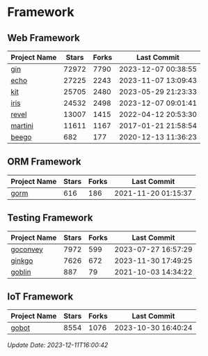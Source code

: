 # Framework

## Web Framework
| Project Name | Stars | Forks | Last Commit |
| ------------ | ----- | ----- | ----------- |
| [gin](https://github.com/gin-gonic/gin) | 72972 | 7790 | 2023-12-07 00:38:55 |
| [echo](https://github.com/labstack/echo) | 27225 | 2243 | 2023-11-07 13:09:43 |
| [kit](https://github.com/go-kit/kit) | 25705 | 2480 | 2023-05-29 21:23:33 |
| [iris](https://github.com/kataras/iris) | 24532 | 2498 | 2023-12-07 09:01:41 |
| [revel](https://github.com/revel/revel) | 13007 | 1415 | 2022-04-12 20:53:30 |
| [martini](https://github.com/go-martini/martini) | 11611 | 1167 | 2017-01-21 21:58:54 |
| [beego](https://github.com/astaxie/beego) | 682 | 177 | 2020-12-13 11:36:23 |

## ORM Framework
| Project Name | Stars | Forks | Last Commit |
| ------------ | ----- | ----- | ----------- |
| [gorm](https://github.com/jinzhu/gorm) | 616 | 186 | 2021-11-20 01:15:37 |

## Testing Framework
| Project Name | Stars | Forks | Last Commit |
| ------------ | ----- | ----- | ----------- |
| [goconvey](https://github.com/smartystreets/goconvey) | 7972 | 599 | 2023-07-27 16:57:29 |
| [ginkgo](https://github.com/onsi/ginkgo) | 7626 | 672 | 2023-11-30 17:49:25 |
| [goblin](https://github.com/franela/goblin) | 887 | 79 | 2021-10-03 14:34:22 |

## IoT Framework
| Project Name | Stars | Forks | Last Commit |
| ------------ | ----- | ----- | ----------- |
| [gobot](https://github.com/hybridgroup/gobot) | 8554 | 1076 | 2023-10-30 16:40:24 |

*Update Date: 2023-12-11T16:00:42*